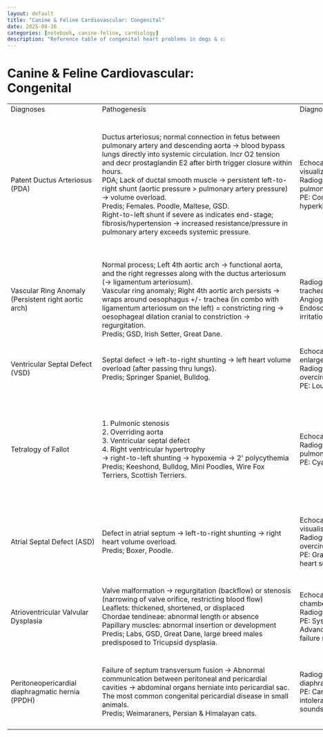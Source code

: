 ```yaml
---
layout: default
title: "Canine & Feline Cardiovascular: Congenital"
date: 2025-08-26
categories: [notebook, canine-feline, cardiology]
description: "Reference table of congenital heart problems in dogs & cats - pathogenesis, diagnostics, treatment, and prognosis."
---
```


<h1>Canine & Feline Cardiovascular: Congenital</h1>

<div class='prose max-w-none'>
<table border="0" cellpadding="0" cellspacing="0" style="border-collapse:
 collapse;table-layout:fixed;width:1399pt" width="1867">
<col width="199"/>
<col span="3" width="463"/>
<col width="279"/>
<tr height="27">
<td align="left" class="xl67" height="27" width="199">Diagnoses</td>
<td align="left" class="xl67" width="463">Pathogenesis</td>
<td align="left" class="xl67" width="463">Diagnosis</td>
<td align="left" class="xl67" width="463">Treatment</td>
<td align="left" class="xl67" width="279">Prognosis</td>
</tr>
<tr height="320">
<td align="left" class="xl66" height="320" width="199">Patent Ductus Arteriosus (PDA)</td>
<td align="left" class="xl66" width="463">Ductus arteriosus;
  normal connection in fetus between pulmonary artery and descending aorta →
  blood bypass lungs directly into systemic circulation. Incr O2 tension and
  decr prostaglandin E2 after birth trigger closure within hours.<br/>
    PDA; Lack of ductal smooth muscle → persistent <font class="font6">left-to-right</font><font class="font5"> shunt (aortic pressure &gt; pulmonary artery pressure) → </font><font class="font6">volume overload</font><font class="font5">.<br/>
    Predis; </font><font class="font13">Females</font><font class="font14">. </font><font class="font15">Poodle, Maltese, GSD.</font><font class="font5"><br/>
    Right-to-left shunt if severe as indicates end-stage; fibrosis/hypertension
  → increased resistance/pressure in pulmonary artery exceeds systemic
  pressure.</font></td>
<td align="left" class="xl66" width="463"><font class="font7">Echocardiogram:</font><font class="font5"> </font><font class="font6">Left atrial/ventricular enlargement</font><font class="font5">, PDA visualization, mitral regurgitation.<br/>
</font><font class="font7">Radiographs:</font><font class="font5"> Enlarged
  left heart, aneurysmal aorta, pulmonary overcirculation.<br/>
</font><font class="font7">PE:</font><font class="font5"> </font><font class="font6">Continuous left basilar</font><font class="font5"> murmur
  (washing machine), hyperkinetic </font><font class="font6">bounding</font><font class="font5"> pulses.</font></td>
<td align="left" class="xl66" width="463">Interventional
  catheterization; <font class="font6">coil embolisation</font><font class="font5">/<br/>
    vascular plug. (Most PDAs are </font><font class="font6">funnel</font><font class="font5"> shaped with base at aorta and tip at pulmonary artery).<br/>
    Surgical </font><font class="font6">ligation</font><font class="font5">; If
  </font><font class="font6">cylindrical</font><font class="font5"> PDA. (Or
  'Nickel-titanium devices Amplatz Canine Ductal Occluder' for cylindrical PDA
  in future)<br/>
    Medical (CHF): Oxygen, diuretics, ACE inhibitors.</font></td>
<td align="left" class="xl66" width="279">Favorable with
  closure.<br/>
<font class="font8">Poor for right-to-left</font><font class="font5">
  shunt.</font></td>
</tr>
<tr height="213">
<td align="left" class="xl65" height="213" width="199">Vascular Ring Anomaly (Persistent right aortic arch)</td>
<td align="left" class="xl65" width="463"><font class="font9">Normal
  process; Left 4th aortic arch → functional aorta, and the right regresses
  along with the ductus arteriosum (→ ligamentum arteriosum).<br/>
    Vascular ring anomaly; Right 4th aortic arch persists → wraps around
  oesophagus +/- trachea (in combo with ligamentum arteriosum on the left) =
  constricting ring → oesophageal dilation cranial to constriction</font><font class="font5"> → regurgitation.<br/>
    Predis; </font><font class="font15">GSD, Irish Setter, Great Dane</font><font class="font14">.</font></td>
<td align="left" class="xl65" width="463">Radiographs (+/-
  barium contrast); Megaesophagus, tracheal displacement to left, aspiration
  pneumonia.<br/>
    Angiography; precise confirmation of vascular ring.<br/>
    Endoscopy; Narrowing at the level of heart base, mucosal irritation, food
  buildup in cranial esophagus.</td>
<td align="left" class="xl65" width="463">Surgical <font class="font8">ligation</font><font class="font5"> of ligamentum arteriosum
  via left 4th intercostal thoracotomy.<br/>
    Esophageal motility may be impaired → upright feeding, soft or liquid diet,
  multiple small meals</font></td>
<td align="left" class="xl65" width="279">Good if treated <font class="font8">early</font><font class="font5">; residual esophageal
  dysfunction possible.</font></td>
</tr>
<tr height="107">
<td align="left" class="xl66" height="107" width="199">Ventricular Septal Defect (VSD)</td>
<td align="left" class="xl66" width="463">Septal defect → <font class="font6">left-to-right</font><font class="font5"> shunting → </font><font class="font6">left heart</font><font class="font5"> volume overload (after
  passing thru lungs).<br/>
    Predis; </font><font class="font15">Springer Spaniel, Bulldog.</font></td>
<td align="left" class="xl66" width="463"><font class="font7">Echocardiogram:</font><font class="font5"> VSD visualization,</font><font class="font8"> left heart
  enlargement.</font><font class="font5"><br/>
</font><font class="font7">Radiographs:</font><font class="font5"> Enlarged
  left heart, pulmonary overcirculation.<br/>
</font><font class="font7">PE: </font><font class="font5">Loud </font><font class="font8">systolic murmur at right sternal border.</font></td>
<td align="left" class="xl66" width="463">Surgery; <font class="font6">patch graft</font><font class="font5"> or </font><font class="font6">pulmonary artery banding</font><font class="font5"> or
  interventional device closure.<br/>
    Medical; </font><font class="font6">CHF</font><font class="font5"> therapy.</font></td>
<td align="left" class="xl66" width="279">Favorable if small;
  poor for untreated large defects.</td>
</tr>
<tr height="267">
<td align="left" class="xl65" height="267" width="199">Tetralogy of Fallot</td>
<td align="left" class="xl65" width="463"><font class="font6">1.
  Pulmonic stenosis<br/>
    2. Overriding aorta<br/>
    3. Ventricular septal defect<br/>
    4. Right ventricular hypertrophy<br/>
</font><font class="font5">→ </font><font class="font6">right-to-left </font><font class="font5">shunting → hypoxemia → 2' polycythemia<br/>
    Predis; </font><font class="font15">Keeshond, Bulldog, Mini Poodles, Wire
  Fox Terriers, Scottish Terriers.</font></td>
<td align="left" class="xl65" width="463"><font class="font7">Echocardiogram:</font><font class="font5"> VSD, overriding aorta, RV hypertrophy.<br/>
</font><font class="font7">Radiographs:</font><font class="font5"> </font><font class="font6">Right heart enlargement</font><font class="font5">, decreased
  pulmonary vasculature.<br/>
</font><font class="font7">PE: </font><font class="font5">Cyanosis, </font><font class="font6">systolic</font><font class="font5"> murmur, </font><font class="font6">exercise intolerance.</font></td>
<td align="left" class="xl65" width="463"><font class="font7">Medical
  palliative;</font><font class="font10"><br/>
    Phlebotomy</font><font class="font5"> for polycythemia (blood removal with
  concurrent fluid replacement).<br/>
</font><font class="font8">Hydroxyurea</font><font class="font5">
  (suppresses bone marrow RBC production) if repeated phlebotomies
  unachievable.<br/>
</font><font class="font7">Surgery;<br/>
</font><font class="font8">Blalock-Taussig shunt</font><font class="font9">;
  connects a systemic artery and pulmonary artery to incr bloodflow to lungs.
  For young/unstable patients </font><font class="font5">(Palliative not
  corrective)<br/>
</font><font class="font8">Patch graft</font><font class="font5">
  (corrective) to close VSD.</font></td>
<td align="left" class="xl65" width="279">Poor if severe.</td>
</tr>
<tr height="160">
<td align="left" class="xl66" height="160" width="199">Atrial Septal Defect (ASD)</td>
<td align="left" class="xl66" width="463">Defect in atrial
  septum → <font class="font6">left-to-right</font><font class="font5">
  shunting → </font><font class="font6">right heart</font><font class="font5">
  volume overload.<br/>
    Predis; </font><font class="font15">Boxer, Poodle.</font></td>
<td align="left" class="xl66" width="463"><font class="font7">Echocardiogram:</font><font class="font11"> </font><font class="font5">Right heart enlargement, ASD
  visualisation.<br/>
</font><font class="font7">Radiographs:</font><font class="font5"> Enlarged
  right heart, pulmonary overcirculation.<br/>
</font><font class="font7">PE: </font><font class="font5">Grade </font><font class="font8">2-3/6 Systolic left basilar </font><font class="font5">murmur,
  split second heart sound.</font></td>
<td align="left" class="xl66" width="463">Surgery; <font class="font8">patch graft </font><font class="font5">or interventional device
  closure.<br/>
    Medical; CHF therapy.</font></td>
<td align="left" class="xl66" width="279">Favorable if small;
  poor for untreated large defects.</td>
</tr>
<tr height="187">
<td align="left" class="xl65" height="187" width="199">Atrioventricular Valvular Dysplasia</td>
<td align="left" class="xl65" width="463">Valve malformation → <font class="font6">regurgitation</font><font class="font5"> (backflow) </font><font class="font6">or stenosis </font><font class="font5">(narrowing of valve
  orifice, restricting blood flow)</font><font class="font6"><br/>
</font><font class="font5">Leaflets: thickened, shortened, or
  displaced<br/>
    Chordae tendineae: abnormal length or absence<br/>
    Papillary muscles: abnormal insertion or development<br/>
    Predis; </font><font class="font15">Labs, GSD, Great Dane, large breed
  males</font><font class="font5"> predisposed to </font><font class="font6">Tricupsid</font><font class="font5"> dysplasia.</font></td>
<td align="left" class="xl65" width="463"><font class="font7">Echocardiogram:</font><font class="font11"> V</font><font class="font5">alve thickening, leaflet
  displacement, chamber dilation, and regurgitant jets<br/>
</font><font class="font7">Radiographs: </font><font class="font5">Heart
  chamber enlargement, signs of CHF.<br/>
</font><font class="font7">PE: </font><font class="font5">Systolic murmur </font><font class="font8">(right side tricuspid, left side mitral</font><font class="font5">).<br/>
    Advanced </font><font class="font8">tricuspid</font><font class="font5">
  dysplasia may show right-side heart failure signs (</font><font class="font8">ascites
  and hepatomegaly</font><font class="font5">).</font></td>
<td align="left" class="xl65" width="463">Surgery; <font class="font8">valve repair</font><font class="font5">/replacement.<br/>
    Medical; </font><font class="font8">CHF</font><font class="font5"> therapy,
  </font><font class="font8">antiarrhythmics</font><font class="font5">.</font></td>
<td align="left" class="xl65" width="279">Variable based on
  severity.</td>
</tr>
<tr height="160">
<td align="left" class="xl66" height="160" width="199">Peritoneopericardial diaphragmatic hernia (PPDH)</td>
<td align="left" class="xl66" width="463">Failure of <font class="font8">septum transversum fusion</font><font class="font5"> → Abnormal
  communication between peritoneal and pericardial cavities → abdominal organs </font><font class="font8">herniate into pericardial sac</font><font class="font5">.<br/>
    The most common congenital pericardial disease in small animals.<br/>
    Predis; </font><font class="font15">Weimaraners, Persian &amp; Himalayan
  cats.</font></td>
<td align="left" class="xl66" width="463"><font class="font7">Radiographs:</font><font class="font5"> Cardiomegaly, </font><font class="font8">silhouette</font><font class="font5"> between heart &amp; diaphragm.<br/>
</font><font class="font7">PE:</font><font class="font11"> </font><font class="font5">Can be </font><font class="font8">asymptomatic</font><font class="font5">. Respiratory distress, exercise intolerance, GIT signs if
  bowel involved, muffled heart sounds (pericardial space compression).</font></td>
<td align="left" class="xl66" width="463">Surgery: <font class="font8">Hernia repair</font><font class="font5"> (herniorrhaphy) via

  midline laparotomy in symptomatic cases.</font></td>
<td align="left" class="xl66" width="279"><font class="font6">Excellent</font><font class="font5"> unless </font><font class="font6">adhesions</font><font class="font5"> between abdominal organs and pericardium complicate surgery.</font></td>
</tr>
<?if supportMisalignedColumns?>
<tr height="0">
<td width="199"></td>
<td width="463"></td>
<td width="463"></td>
<td width="463"></td>
<td width="279"></td>
</tr>
<?endif?>
</table>
</div>

